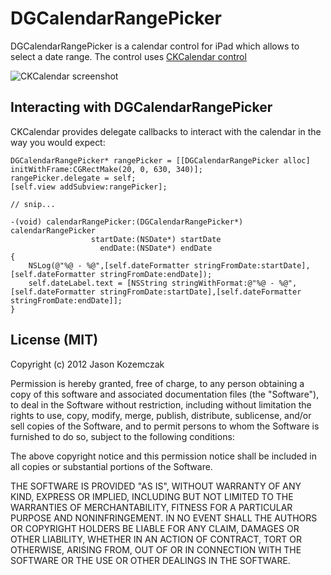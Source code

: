 DGCalendarRangePicker
==========

DGCalendarRangePicker is a calendar control for iPad which allows to select a date range. The control uses [CKCalendar control](https://github.com/jaykz52/CKCalendar)
  
![CKCalendar screenshot](https://img.skitch.com/20120827-ryyft5dttrujtjf5m8mb9r2qx1.jpg)


## Interacting with DGCalendarRangePicker
CKCalendar provides delegate callbacks to interact with the calendar in the way you would expect:

``` objc
DGCalendarRangePicker* rangePicker = [[DGCalendarRangePicker alloc] initWithFrame:CGRectMake(20, 0, 630, 340)];
rangePicker.delegate = self;
[self.view addSubview:rangePicker];

// snip...

-(void) calendarRangePicker:(DGCalendarRangePicker*) calendarRangePicker
                  startDate:(NSDate*) startDate
                    endDate:(NSDate*) endDate
{
    NSLog(@"%@ - %@",[self.dateFormatter stringFromDate:startDate],[self.dateFormatter stringFromDate:endDate]);
    self.dateLabel.text = [NSString stringWithFormat:@"%@ - %@",[self.dateFormatter stringFromDate:startDate],[self.dateFormatter stringFromDate:endDate]];
}

```


## License (MIT)
Copyright (c) 2012 Jason Kozemczak

Permission is hereby granted, free of charge, to any person obtaining a copy of this software and associated documentation files (the "Software"), to deal in the Software without restriction, including without limitation the rights to use, copy, modify, merge, publish, distribute, sublicense, and/or sell copies of the Software, and to permit persons to whom the Software is furnished to do so, subject to the following conditions:

The above copyright notice and this permission notice shall be included in all copies or substantial portions of the Software.

THE SOFTWARE IS PROVIDED "AS IS", WITHOUT WARRANTY OF ANY KIND, EXPRESS OR IMPLIED, INCLUDING BUT NOT LIMITED TO THE WARRANTIES OF MERCHANTABILITY, FITNESS FOR A PARTICULAR PURPOSE AND NONINFRINGEMENT. IN NO EVENT SHALL THE AUTHORS OR COPYRIGHT HOLDERS BE LIABLE FOR ANY CLAIM, DAMAGES OR OTHER LIABILITY, WHETHER IN AN ACTION OF CONTRACT, TORT OR OTHERWISE, ARISING FROM, OUT OF OR IN CONNECTION WITH THE SOFTWARE OR THE USE OR OTHER DEALINGS IN THE SOFTWARE.